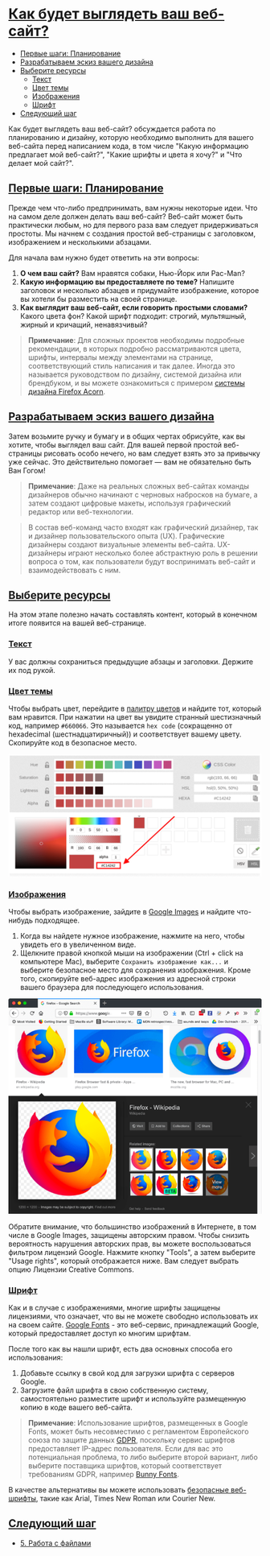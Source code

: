 # [Как будет выглядеть ваш веб-сайт?](../index.md)

- [Первые шаги: Планирование](#первые-шаги-планирование)
- [Разрабатываем эскиз вашего дизайна](#разрабатываем-эскиз-вашего-дизайна)
- [Выберите ресурсы](#выберите-ресурсы)
  - [Текст](#текст)
  - [Цвет темы](#цвет-темы)
  - [Изображения](#изображения)
  - [Шрифт](#шрифт)
- [Следующий шаг](#следующий-шаг)

Как будет выглядеть ваш веб-сайт? обсуждается работа по планированию и дизайну, которую необходимо выполнить для вашего веб-сайта перед написанием кода, в том числе "Какую информацию предлагает мой веб-сайт?", "Какие шрифты и цвета я хочу?" и "Что делает мой сайт?".

## [Первые шаги: Планирование](#)

Прежде чем что-либо предпринимать, вам нужны некоторые идеи. Что на самом деле должен делать ваш веб-сайт? Веб-сайт может быть практически любым, но для первого раза вам следует придерживаться простоты. Мы начнем с создания простой веб-страницы с заголовком, изображением и несколькими абзацами.

Для начала вам нужно будет ответить на эти вопросы:

1. **О чем ваш сайт?** Вам нравятся собаки, Нью-Йорк или Pac-Man?
2. **Какую информацию вы предоставляете по теме?** Напишите заголовок и несколько абзацев и придумайте изображение, которое вы хотели бы разместить на своей странице.
3. **Как выглядит ваш веб-сайт, если говорить простыми словами?** Какого цвета фон? Какой шрифт подходит: строгий, мультяшный, жирный и кричащий, ненавязчивый?

> **Примечание**: Для сложных проектов необходимы подробные рекомендации, в которых подробно рассматриваются цвета, шрифты, интервалы между элементами на странице, соответствующий стиль написания и так далее. Иногда это называется руководством по дизайну, системой дизайна или брендбуком, и вы можете ознакомиться с примером [системы дизайна Firefox Acorn](https://acorn.firefox.com/latest).

## [Разрабатываем эскиз вашего дизайна](#)

Затем возьмите ручку и бумагу и в общих чертах обрисуйте, как вы хотите, чтобы выглядел ваш сайт. Для вашей первой простой веб-страницы рисовать особо нечего, но вам следует взять это за привычку уже сейчас. Это действительно помогает — вам не обязательно быть Ван Гогом!

> **Примечание**: Даже на реальных сложных веб-сайтах команды дизайнеров обычно начинают с черновых набросков на бумаге, а затем создают цифровые макеты, используя графический редактор или веб-технологии.

> В состав веб-команд часто входят как графический дизайнер, так и дизайнер пользовательского опыта (UX). Графические дизайнеры создают визуальные элементы веб-сайта. UX-дизайнеры играют несколько более абстрактную роль в решении вопроса о том, как пользователи будут воспринимать веб-сайт и взаимодействовать с ним.

## [Выберите ресурсы](#)

На этом этапе полезно начать составлять контент, который в конечном итоге появится на вашей веб-странице.

### [Текст](#)

У вас должны сохраниться предыдущие абзацы и заголовки. Держите их под рукой.

### [Цвет темы](#)

Чтобы выбрать цвет, перейдите в [палитру цветов](https://developer.mozilla.org/en-US/docs/Web/CSS/CSS_colors/Color_picker_tool) и найдите тот, который вам нравится. При нажатии на цвет вы увидите странный шестизначный код, например `#660066`. Это называется `hex code` (сокращенно от hexadecimal (шестнадцатиричный)) и соответствует вашему цвету. Скопируйте код в безопасное место.

![image](<./4.1. What will your website look like.png>)

### [Изображения](#)

Чтобы выбрать изображение, зайдите в [Google Images](https://www.google.com/imghp) и найдите что-нибудь подходящее.

1. Когда вы найдете нужное изображение, нажмите на него, чтобы увидеть его в увеличенном виде.
2. Щелкните правой кнопкой мыши на изображении (Ctrl + click на компьютере Mac), выберите `Сохранить изображение как...` и выберите безопасное место для сохранения изображения. Кроме того, скопируйте веб-адрес изображения из адресной строки вашего браузера для последующего использования.

![image](<./4.2. What will your website look like.png>)

Обратите внимание, что большинство изображений в Интернете, в том числе в Google Images, защищены авторским правом. Чтобы снизить вероятность нарушения авторских прав, вы можете воспользоваться фильтром лицензий Google. Нажмите кнопку "Tools", а затем выберите "Usage rights", который отображается ниже. Вам следует выбрать опцию Лицензии Creative Commons.

### [Шрифт](#)

Как и в случае с изображениями, многие шрифты защищены лицензиями, что означает, что вы не можете свободно использовать их на своем сайте. [Google Fonts](https://developers.google.com/fonts) - это веб-сервис, принадлежащий Google, который предоставляет доступ ко многим шрифтам.

После того как вы нашли шрифт, есть два основных способа его использования:

1. Добавьте ссылку в свой код для загрузки шрифта с серверов Google.
2. Загрузите файл шрифта в свою собственную систему, самостоятельно разместите шрифт и используйте размещенную копию в коде вашего веб-сайта.

> **Примечание**: Использование шрифтов, размещенных в Google Fonts, может быть несовместимо с регламентом Европейского союза по защите данных [GDPR](https://gdpr.eu/), поскольку сервис шрифтов предоставляет IP-адрес пользователя. Если для вас это потенциальная проблема, то либо выберите второй вариант, либо выберите поставщика шрифтов, который соответствует требованиям GDPR, например [Bunny Fonts](https://fonts.bunny.net/about).

В качестве альтернативы вы можете использовать [безопасные веб-шрифты](https://web.mit.edu/jmorzins/www/fonts.html), такие как Arial, Times New Roman или Courier New.

## [Следующий шаг](#)

- [5. Работа с файлами](<./5. Dealing with files.md>)
